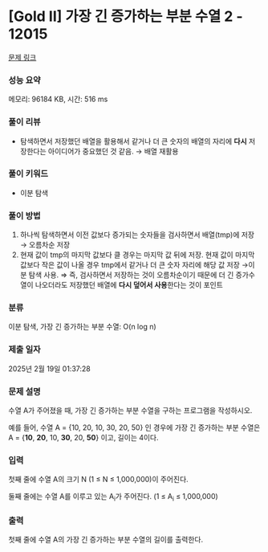 # [Gold II] 가장 긴 증가하는 부분 수열 2 - 12015 

[문제 링크](https://www.acmicpc.net/problem/12015) 

### 성능 요약

메모리: 96184 KB, 시간: 516 ms

### 풀이 리뷰

- 탐색하면서 저장했던 배열을 활용해서 같거나 더 큰 숫자의 배열의 자리에 **다시** 저장한다는 아이디어가 중요했던 것 같음. → 배열 재활용

### 풀이 키워드

- 이분 탐색

### 풀이 방법

1. 하나씩 탐색하면서 이전 값보다 증가되는 숫자들을 검사하면서 배열(tmp)에 저장 → 오름차순 저장
2. 현재 값이 tmp의 마지막 값보다 클 경우는 마지막 값 뒤에 저장. 
현재 값이 마지막 값보다 작은 값이 나올 경우 tmp에서 같거나 더 큰 숫자 자리에 해당 값 저장 →이분 탐색 사용. 
⇒ 즉, 검사하면서 저장하는 것이 오름차순이기 때문에 더 긴 증가수열이 나오더라도 저장했던 배열에 **다시 덮어서 사용**한다는 것이 포인트

### 분류

이분 탐색, 가장 긴 증가하는 부분 수열: O(n log n)

### 제출 일자

2025년 2월 19일 01:37:28

### 문제 설명

<p>수열 A가 주어졌을 때, 가장 긴 증가하는 부분 수열을 구하는 프로그램을 작성하시오.</p>

<p>예를 들어, 수열 A = {10, 20, 10, 30, 20, 50} 인 경우에 가장 긴 증가하는 부분 수열은 A = {<strong>10</strong>, <strong>20</strong>, 10, <strong>30</strong>, 20, <strong>50</strong>} 이고, 길이는 4이다.</p>

### 입력 

 <p>첫째 줄에 수열 A의 크기 N (1 ≤ N ≤ 1,000,000)이 주어진다.</p>

<p>둘째 줄에는 수열 A를 이루고 있는 A<sub>i</sub>가 주어진다. (1 ≤ A<sub>i</sub> ≤ 1,000,000)</p>

### 출력 

 <p>첫째 줄에 수열 A의 가장 긴 증가하는 부분 수열의 길이를 출력한다.</p>


